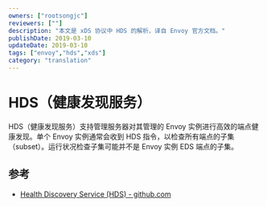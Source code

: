 ```yaml
---
owners: ["rootsongjc"]
reviewers: [""]
description: "本文是 xDS 协议中 HDS 的解析，译自 Envoy 官方文档。"
publishDate: 2019-03-10
updateDate: 2019-03-10
tags: ["envoy","hds","xds"]
category: "translation"
---
```


# HDS（健康发现服务）

HDS（健康发现服务）支持管理服务器对其管理的 Envoy 实例进行高效的端点健康发现。单个 Envoy 实例通常会收到 HDS 指令，以检查所有端点的子集（subset）。运行状况检查子集可能并不是 Envoy 实例 EDS 端点的子集。

## 参考

- [Health Discovery Service (HDS) - github.com](https://github.com/envoyproxy/envoy/blob/master/api/envoy/service/discovery/v2/hds.proto)
